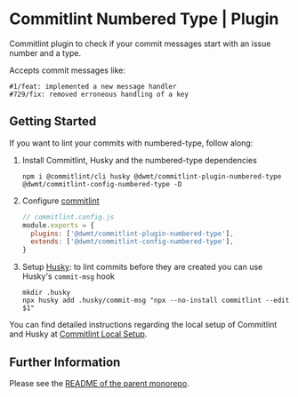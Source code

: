 # Commitlint Numbered Type | Plugin

Commitlint plugin to check if your commit messages start with an issue number and a type.

Accepts commit messages like:

~~~~
#1/feat: implemented a new message handler
#729/fix: removed erroneous handling of a key
~~~~

## Getting Started

If you want to lint your commits with numbered-type, follow along:

  1. Install Commitlint, Husky and the numbered-type dependencies
     ~~~~
     npm i @commitlint/cli husky @dwmt/commitlint-plugin-numbered-type @dwmt/commitlint-config-numbered-type -D
     ~~~~
  1. Configure [commitlint](https://github.com/conventional-changelog/commitlint)
     ~~~~JavaScript
     // commitlint.config.js
     module.exports = {
       plugins: ['@dwmt/commitlint-plugin-numbered-type'],
       extends: ['@dwmt/commitlint-config-numbered-type'],
     }
     ~~~~
  1. Setup [Husky](https://github.com/typicode/husky/): to lint commits before they are created you can use Husky's `commit-msg` hook
     ~~~~
     mkdir .husky
     npx husky add .husky/commit-msg "npx --no-install commitlint --edit $1"
     ~~~~

You can find detailed instructions regarding the local setup of Commitlint and Husky at [Commitlint Local Setup](https://commitlint.js.org/#/guides-local-setup).

## Further Information

Please see the [README of the parent monorepo](https://github.com/dwmt/commitlint-numbered-type/blob/master/README.md).

